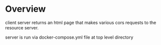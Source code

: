 # Overview

client server returns an html page that makes various cors
requests to the resource server.

server is run via docker-compose.yml file at top level directory

